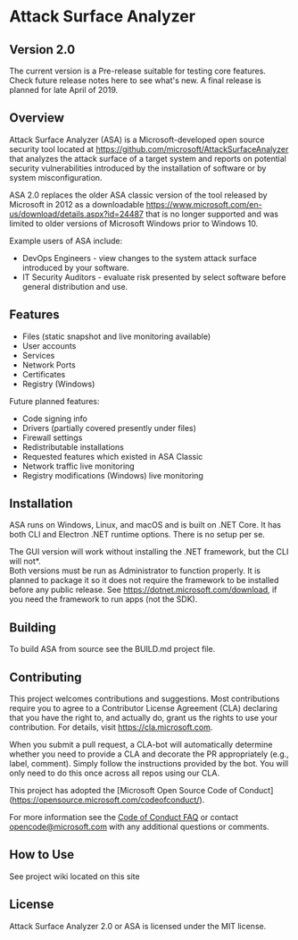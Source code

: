 ﻿# Attack Surface Analyzer 

## Version 2.0

The current version is a Pre-release suitable for testing core features.  Check future release notes here to see what's new.  A final release is planned for late April of 2019.

## Overview

Attack Surface Analyzer (ASA) is a Microsoft-developed open source security tool 
located at https://github.com/microsoft/AttackSurfaceAnalyzer that analyzes the attack 
surface of a target system and reports on potential security vulnerabilities introduced by 
the installation of software or by system misconfiguration. 

ASA 2.0 replaces the older ASA classic version of the tool released by Microsoft in 2012 
as a downloadable https://www.microsoft.com/en-us/download/details.aspx?id=24487 
that is no longer supported and was limited to older versions of Microsoft Windows 
prior to Windows 10.  

Example users of ASA include:
* DevOps Engineers - view changes to the system attack surface introduced by your 
software.
* IT Security Auditors - evaluate risk presented by select software before general 
distribution and use.

## Features

- Files (static snapshot and live monitoring available)
- User accounts
- Services
- Network Ports
- Certificates
- Registry (Windows)

Future planned features:
- Code signing info
- Drivers (partially covered presently under files)
- Firewall settings
- Redistributable installations
- Requested features which existed in ASA Classic
- Network traffic live monitoring
- Registry modifications (Windows) live monitoring

## Installation

ASA runs on Windows, Linux, and macOS and is built on .NET Core.  It has both CLI and 
Electron .NET runtime options.  There is no setup per se.

The GUI version will work without installing the .NET framework, but the CLI will not*.  
Both versions must be run as Administrator to function properly.  It is planned to package it 
so it does not require the framework to be installed before any public release.
See https://dotnet.microsoft.com/download, if you need the framework to run apps (not the SDK).

## Building

To build ASA from source see the BUILD.md project file.

## Contributing

This project welcomes contributions and suggestions. Most contributions require you to 
agree to a Contributor License Agreement (CLA) declaring that you have the right to, 
and actually do, grant us the rights to use your contribution. For details, visit 
https://cla.microsoft.com.

When you submit a pull request, a CLA-bot will automatically determine whether you 
need to provide a CLA and decorate the PR appropriately (e.g., label, comment). Simply 
follow the instructions provided by the bot. You will only need to do this once across all 
repos using our CLA.

This project has adopted the [Microsoft Open Source Code of Conduct]
(https://opensource.microsoft.com/codeofconduct/).

For more information see the [Code of Conduct FAQ](https://opensource.microsoft.com/codeofconduct/faq/) or
contact [opencode@microsoft.com](mailto:opencode@microsoft.com) with any additional questions or comments.

## How to Use

See project wiki located on this site

## License

Attack Surface Analyzer 2.0 or ASA is licensed under the MIT license.

